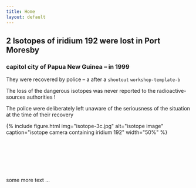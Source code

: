 ```yaml
---
title: Home
layout: default
---
```

## 2 Isotopes of iridium 192 were lost in Port Moresby
### capitol city of Papua New Guinea – in 1999

They were recovered by police – a after a `shootout` `workshop-template-b`

The loss of the dangerous isotopes was never reported to the radioactive-sources authorities !

The police were deliberately left unaware of the seriousness of the situation at the time of their recovery


{% include figure.html img="isotope-3c.jpg" alt="isotope image" caption="isotope camera containing iridium 192" width="50%" %}




<br/>
<br/>
<br/>
<br/>
<br/>


some more text ...
